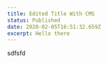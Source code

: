```yaml
---
title: Edited Title With CMS
status: Published
date: 2020-02-05T16:51:32.659Z
excerpt: Hello there
---
```

sdfsfd
